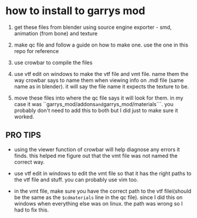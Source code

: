 # how to install to garrys mod

1. get these files from blender using source engine exporter -  smd, animation (from bone) and texture 

2. make qc file and follow a guide on how to make one. use the one in this repo for reference 

3. use crowbar to compile the files

4. use vtf edit on windows to make the vtf file and vmt file. name them the way crowbar says to name them when viewing info on .mdl file (same name as in blender). it will say the file name it expects the texture to be.

5. move these files into where the qc file says it will look for them. in my case it was ``garrys_mod/addons``` and ```garrys_mod/materials```. you probably don't need to add this to both but I did just to make sure it worked.

## PRO TIPS 

- using the viewer function of crowbar will help diagnose any errors it finds. this helped me figure out that the vmt file was not named the correct way.

- use vtf edit in windows to edit the vmt file so that it has the right paths to the vtf file and stuff. you can probably use vim too.

- in the vmt file, make sure you have the correct path to the vtf filei(should be the same as the ```$cdmaterials``` line in the qc file). since I did this on windows when everything else was on linux. the path was wrong so I had to fix this.

